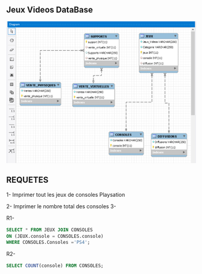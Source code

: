 ## Jeux Videos DataBase

![image](jeux.png)


## REQUETES

1- Imprimer tout les jeux de consoles Playsation

2- Imprimer le nombre total des consoles 
3-

R1- 
```sql
SELECT * FROM JEUX JOIN CONSOLES
ON (JEUX.console = CONSOLES.console)
WHERE CONSOLES.Consoles ='PS4';
```
R2-
```sql
SELECT COUNT(console) FROM CONSOLES;
```
